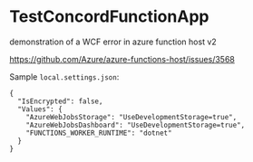 # TestConcordFunctionApp
demonstration of a WCF error in azure function host v2

https://github.com/Azure/azure-functions-host/issues/3568

Sample `local.settings.json`:
```
{
  "IsEncrypted": false,
  "Values": {
    "AzureWebJobsStorage": "UseDevelopmentStorage=true",
    "AzureWebJobsDashboard": "UseDevelopmentStorage=true",
    "FUNCTIONS_WORKER_RUNTIME": "dotnet"
  }
}
```
